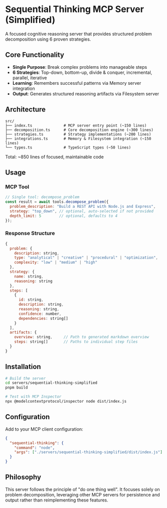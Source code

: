 # Sequential Thinking MCP Server (Simplified)

A focused cognitive reasoning server that provides structured problem decomposition using 6 proven strategies.

## Core Functionality

- **Single Purpose**: Break complex problems into manageable steps
- **6 Strategies**: Top-down, bottom-up, divide & conquer, incremental, parallel, iterative
- **Learning**: Remembers successful patterns via Memory server integration  
- **Output**: Generates structured reasoning artifacts via Filesystem server

## Architecture

```
src/
├── index.ts              # MCP server entry point (~150 lines)
├── decomposition.ts      # Core decomposition engine (~300 lines)
├── strategies.ts         # Strategy implementations (~200 lines)
├── integrations.ts       # Memory & Filesystem integration (~150 lines)
└── types.ts              # TypeScript types (~50 lines)
```

Total: ~850 lines of focused, maintainable code

## Usage

### MCP Tool

```javascript
// Single tool: decompose_problem
const result = await tools.decompose_problem({
  problem_description: "Build a REST API with Node.js and Express",
  strategy: "top_down", // optional, auto-selected if not provided
  depth_limit: 5        // optional, defaults to 4
});
```

### Response Structure

```javascript
{
  problem: {
    description: string,
    type: "analytical" | "creative" | "procedural" | "optimization",
    complexity: "low" | "medium" | "high"
  },
  strategy: {
    name: string,
    reasoning: string
  },
  steps: [
    {
      id: string,
      description: string,
      reasoning: string,
      confidence: number,
      dependencies: string[]
    }
  ],
  artifacts: {
    overview: string,     // Path to generated markdown overview
    steps: string[]       // Paths to individual step files
  }
}
```

## Installation

```bash
# Build the server
cd servers/sequential-thinking-simplified
pnpm build

# Test with MCP Inspector
npx @modelcontextprotocol/inspector node dist/index.js
```

## Configuration

Add to your MCP client configuration:

```json
{
  "sequential-thinking": {
    "command": "node",
    "args": ["./servers/sequential-thinking-simplified/dist/index.js"]
  }
}
```

## Philosophy

This server follows the principle of "do one thing well". It focuses solely on problem decomposition, leveraging other MCP servers for persistence and output rather than reimplementing these features.